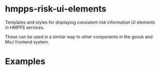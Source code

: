 # hmpps-risk-ui-elements
Templates and styles for displaying consistent risk information UI elements in HMPPS services. 

These can be used in a similar way to other components in the govuk and MoJ frontend system.

# Examples
##